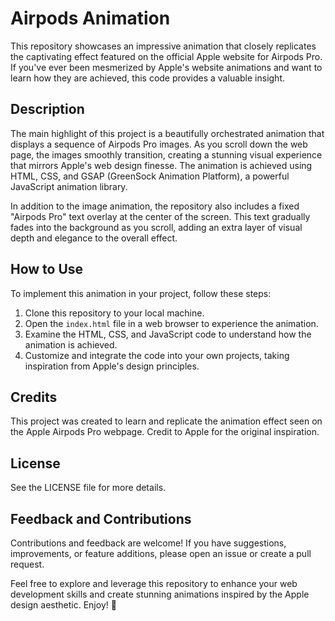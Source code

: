 # Airpods Animation
This repository showcases an impressive animation that closely replicates the captivating effect featured on the official Apple website for Airpods Pro. If you've ever been mesmerized by Apple's website animations and want to learn how they are achieved, this code provides a valuable insight.

## Description
The main highlight of this project is a beautifully orchestrated animation that displays a sequence of Airpods Pro images. As you scroll down the web page, the images smoothly transition, creating a stunning visual experience that mirrors Apple's web design finesse. The animation is achieved using HTML, CSS, and GSAP (GreenSock Animation Platform), a powerful JavaScript animation library.

In addition to the image animation, the repository also includes a fixed "Airpods Pro" text overlay at the center of the screen. This text gradually fades into the background as you scroll, adding an extra layer of visual depth and elegance to the overall effect.

## How to Use
To implement this animation in your project, follow these steps:

1. Clone this repository to your local machine.
2. Open the `index.html` file in a web browser to experience the animation.
3. Examine the HTML, CSS, and JavaScript code to understand how the animation is achieved.
4. Customize and integrate the code into your own projects, taking inspiration from Apple's design principles.

## Credits
This project was created to learn and replicate the animation effect seen on the Apple Airpods Pro webpage. Credit to Apple for the original inspiration.

## License
See the LICENSE file for more details.

## Feedback and Contributions
Contributions and feedback are welcome! If you have suggestions, improvements, or feature additions, please open an issue or create a pull request.

Feel free to explore and leverage this repository to enhance your web development skills and create stunning animations inspired by the Apple design aesthetic. Enjoy! 🚀
